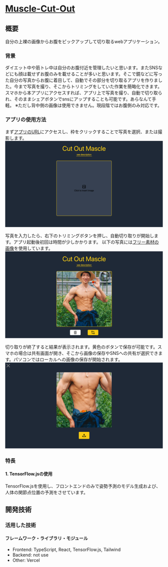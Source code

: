 # [Muscle-Cut-Out](https://muscle-cut-out.vercel.app/)

## 概要
自分の上裸の画像からお腹をピックアップして切り取るwebアプリケーション。
<br>

### 背景
ダイエット中や筋トレ中は自分のお腹付近を管理したいと思います。またSNSなどにも顔は載せずお腹のみを載せることが多いと思います。そこで鏡などに写った自分の写真からお腹に着目して、自動でその部分を切り取るアプリを作りました。今まで写真を撮り、そこからトリミングをしていた作業を簡略化できます。スマホから本アプリにアクセスすれば、アプリ上で写真を撮り、自動で切り取られ、そのままシェアボタンでsnsにアップすることも可能です。あらなんて手軽。
※ただし背中側の画像は使用できません。現段階ではお腹側のみ対応です。
<br>

### アプリの使用方法
まず[アプリのURL](https://muscle-cut-out.vercel.app/)にアクセスし、枠をクリックすることで写真を選択、または撮影します。
![アプリ画面1](https://github.com/haseaki-poip/muscle-CutOut/blob/readme-image/readme_images/app1.png)

写真を入力したら、右下のトリミングボタンを押し、自動切り取りが開始します。アプリ起動後初回は時間が少しかかります。
以下の写真には[フリー素材の画像](https://freephotomuscle.com/archives/photo/9185)を使用しています。
![アプリ画面2](https://github.com/haseaki-poip/muscle-CutOut/blob/readme-image/readme_images/app2.png)

切り取りが終了すると結果が表示されます。黄色のボタンで保存が可能です。スマホの場合は共有画面が開き、そこから画像の保存やSNSへの共有が選択できます。パソコンではローカルへの画像の保存が開始されます。
![アプリ画面3](https://github.com/haseaki-poip/muscle-CutOut/blob/readme-image/readme_images/app3.png)

### 特長
#### 1. TensorFlow.jsの使用
TensorFlow.jsを使用し、フロントエンドのみで姿勢予測のモデル生成および、人体の関節点位置の予測をさせています。

## 開発技術
### 活用した技術
#### フレームワーク・ライブラリ・モジュール
- Frontend: TypeScript, React, TensorFlow.js, Tailwind
- Backend:  not use
- Other:    Vercel
